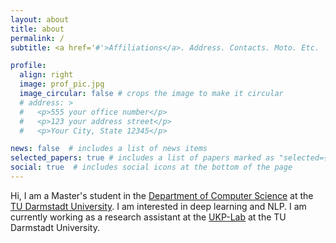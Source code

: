 ```yaml
---
layout: about
title: about
permalink: /
subtitle: <a href='#'>Affiliations</a>. Address. Contacts. Moto. Etc.

profile:
  align: right
  image: prof_pic.jpg
  image_circular: false # crops the image to make it circular
  # address: >
  #   <p>555 your office number</p>
  #   <p>123 your address street</p>
  #   <p>Your City, State 12345</p>

news: false  # includes a list of news items
selected_papers: true # includes a list of papers marked as "selected={true}"
social: true  # includes social icons at the bottom of the page
---
```


Hi, I am a Master's student in the [Department of Computer Science](https://www.cs.umd.edu/) at the [TU Darmstadt University](https://www.tu-darmstadt.de/). I am interested in deep learning and NLP. I am currently working as a research assistant at the [UKP-Lab](https://www.informatik.tu-darmstadt.de/ukp/ukp_home/index.en.jsp) at the TU Darmstadt University.

<!-- <i class="fab fa-github"></i> [GitHub](https://github.com/muhammed-shihebi) <br />
<i class="fab fa-linkedin"></i> [LinkedIn](https://www.linkedin.com/in/muhammed-shihebi/) -->



<!-- Write your biography here. Tell the world about yourself. Link to your favorite [subreddit](http://reddit.com). You can put a picture in, too. The code is already in, just name your picture `prof_pic.jpg` and put it in the `img/` folder.

Put your address / P.O. box / other info right below your picture. You can also disable any these elements by editing `profile` property of the YAML header of your `_pages/about.md`. Edit `_bibliography/papers.bib` and Jekyll will render your [publications page](/al-folio/publications/) automatically.

Link to your social media connections, too. This theme is set up to use [Font Awesome icons](http://fortawesome.github.io/Font-Awesome/) and [Academicons](https://jpswalsh.github.io/academicons/), like the ones below. Add your Facebook, Twitter, LinkedIn, Google Scholar, or just disable all of them. -->

